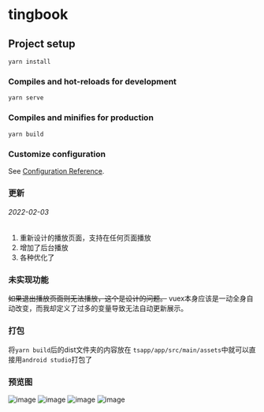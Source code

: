 # tingbook

## Project setup
```
yarn install
```

### Compiles and hot-reloads for development
```
yarn serve
```

### Compiles and minifies for production
```
yarn build
```

### Customize configuration
See [Configuration Reference](https://cli.vuejs.org/config/).

### 更新
###### 2022-02-03
1. 重新设计的播放页面，支持在任何页面播放
2. 增加了后台播放
3. 各种优化了

### 未实现功能
~~如果退出播放页面则无法播放，这个是设计的问题。~~
vuex本身应该是一动全身自动改变，而我却定义了过多的变量导致无法自动更新展示。
### 打包
将`yarn build`后的dist文件夹的内容放在 `tsapp/app/src/main/assets`中就可以直接用`android studio`打包了

### 预览图
 ![image](https://github.com/libaibuaidufu/vue-tsapp/blob/main/preview/搜索.jpg) 
 ![image](https://github.com/libaibuaidufu/vue-tsapp/blob/main/preview/收藏.jpg) 
 ![image](https://github.com/libaibuaidufu/vue-tsapp/blob/main/preview/详情.jpg) 
 ![image](https://github.com/libaibuaidufu/vue-tsapp/blob/main/preview/播放.jpg) 